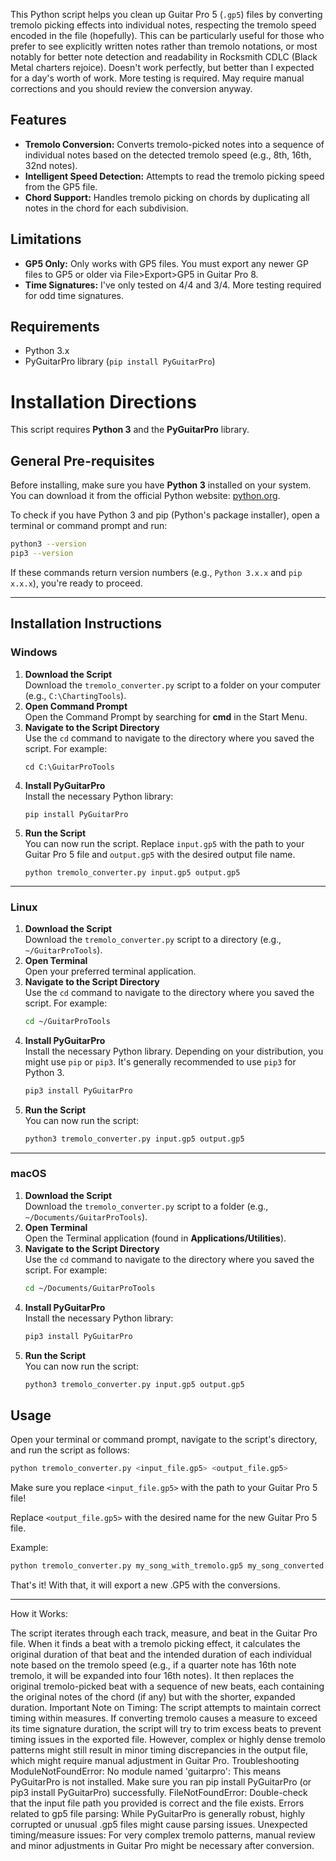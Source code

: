 This Python script helps you clean up Guitar Pro 5 (`.gp5`) files by converting tremolo picking effects into individual notes, respecting the tremolo speed encoded in the file (hopefully). This can be particularly useful for those who prefer to see explicitly written notes rather than tremolo notations, or most notably for better note detection and readability in Rocksmith CDLC (Black Metal charters rejoice). Doesn't work perfectly, but better than I expected for a day's worth of work. More testing is required. May require manual corrections and you should review the conversion anyway.

## Features

* **Tremolo Conversion:** Converts tremolo-picked notes into a sequence of individual notes based on the detected tremolo speed (e.g., 8th, 16th, 32nd notes).
* **Intelligent Speed Detection:** Attempts to read the tremolo picking speed from the GP5 file.
* **Chord Support:** Handles tremolo picking on chords by duplicating all notes in the chord for each subdivision.

## Limitations

* **GP5 Only:** Only works with GP5 files. You must export any newer GP files to GP5 or older via File>Export>GP5 in Guitar Pro 8.
* **Time Signatures:** I've only tested on 4/4 and 3/4. More testing required for odd time signatures.

## Requirements

* Python 3.x
* PyGuitarPro library (`pip install PyGuitarPro`)

# Installation Directions

This script requires **Python 3** and the **PyGuitarPro** library.

## General Pre-requisites

Before installing, make sure you have **Python 3** installed on your system. You can download it from the official Python website: [python.org](https://www.python.org/).

To check if you have Python 3 and pip (Python's package installer), open a terminal or command prompt and run:

```bash
python3 --version
pip3 --version
```

If these commands return version numbers (e.g., `Python 3.x.x` and `pip x.x.x`), you're ready to proceed.

---

## Installation Instructions

### Windows

1. **Download the Script**  
   Download the `tremolo_converter.py` script to a folder on your computer (e.g., `C:\ChartingTools`).
2. **Open Command Prompt**  
   Open the Command Prompt by searching for **cmd** in the Start Menu.
3. **Navigate to the Script Directory**  
   Use the `cd` command to navigate to the directory where you saved the script. For example:
   ```dos
   cd C:\GuitarProTools
   ```
4. **Install PyGuitarPro**  
   Install the necessary Python library:
   ```dos
   pip install PyGuitarPro
   ```
5. **Run the Script**  
   You can now run the script. Replace `input.gp5` with the path to your Guitar Pro 5 file and `output.gp5` with the desired output file name.
   ```dos
   python tremolo_converter.py input.gp5 output.gp5
   ```

---

### Linux

1. **Download the Script**  
   Download the `tremolo_converter.py` script to a directory (e.g., `~/GuitarProTools`).
2. **Open Terminal**  
   Open your preferred terminal application.
3. **Navigate to the Script Directory**  
   Use the `cd` command to navigate to the directory where you saved the script. For example:
   ```bash
   cd ~/GuitarProTools
   ```
4. **Install PyGuitarPro**  
   Install the necessary Python library. Depending on your distribution, you might use `pip` or `pip3`. It's generally recommended to use `pip3` for Python 3.
   ```bash
   pip3 install PyGuitarPro
   ```
5. **Run the Script**  
   You can now run the script:
   ```bash
   python3 tremolo_converter.py input.gp5 output.gp5
   ```

---

### macOS

1. **Download the Script**  
   Download the `tremolo_converter.py` script to a folder (e.g., `~/Documents/GuitarProTools`).
2. **Open Terminal**  
   Open the Terminal application (found in **Applications/Utilities**).
3. **Navigate to the Script Directory**  
   Use the `cd` command to navigate to the directory where you saved the script. For example:
   ```bash
   cd ~/Documents/GuitarProTools
   ```
4. **Install PyGuitarPro**  
   Install the necessary Python library:
   ```bash
   pip3 install PyGuitarPro
   ```
5. **Run the Script**  
   You can now run the script:
   ```bash
   python3 tremolo_converter.py input.gp5 output.gp5
   ```
## Usage

Open your terminal or command prompt, navigate to the script's directory, and run the script as follows:

```bash
python tremolo_converter.py <input_file.gp5> <output_file.gp5>
```
Make sure you replace `<input_file.gp5>` with the path to your Guitar Pro 5 file!

Replace `<output_file.gp5>` with the desired name for the new Guitar Pro 5 file. 

Example:
```bash
python tremolo_converter.py my_song_with_tremolo.gp5 my_song_converted.gp5
```
That's it! With that, it will export a new .GP5 with the conversions.


---


How it Works:

The script iterates through each track, measure, and beat in the Guitar Pro file. When it finds a beat with a tremolo picking effect, it calculates the original duration of that beat and the intended duration of each individual note based on the tremolo speed (e.g., if a quarter note has 16th note tremolo, it will be expanded into four 16th notes). It then replaces the original tremolo-picked beat with a sequence of new beats, each containing the original notes of the chord (if any) but with the shorter, expanded duration.
Important Note on Timing: The script attempts to maintain correct timing within measures. If converting tremolo causes a measure to exceed its time signature duration, the script will try to trim excess beats to prevent timing issues in the exported file. However, complex or highly dense tremolo patterns might still result in minor timing discrepancies in the output file, which might require manual adjustment in Guitar Pro.
Troubleshooting
ModuleNotFoundError: No module named 'guitarpro': This means PyGuitarPro is not installed. Make sure you ran pip install PyGuitarPro (or pip3 install PyGuitarPro) successfully. 
FileNotFoundError: Double-check that the input file path you provided is correct and the file exists. 
Errors related to gp5 file parsing: While PyGuitarPro is generally robust, highly corrupted or unusual .gp5 files might cause parsing issues. 
Unexpected timing/measure issues: For very complex tremolo patterns, manual review and minor adjustments in Guitar Pro might be necessary after conversion. 


